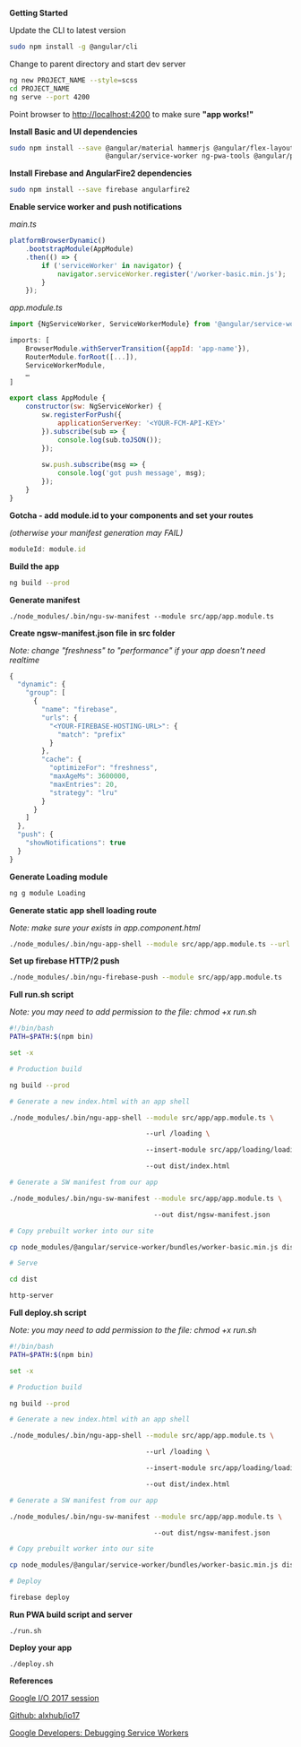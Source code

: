 **Getting Started**

Update the CLI to latest version

```bash
sudo npm install -g @angular/cli
```

Change to parent directory and start dev server

```bash
ng new PROJECT_NAME --style=scss
cd PROJECT_NAME
ng serve --port 4200
```

Point browser to [http://localhost:4200](http://localhost:4200) to make sure **"app works!"**


**Install Basic and UI dependencies**

```bash
sudo npm install --save @angular/material hammerjs @angular/flex-layout rxjs @angular/animations \
                        @angular/service-worker ng-pwa-tools @angular/platform-server
```


**Install Firebase and AngularFire2 dependencies**

```bash
sudo npm install --save firebase angularfire2
```


**Enable service worker and push notifications**

_main.ts_

```javascript
platformBrowserDynamic()
    .bootstrapModule(AppModule)
    .then(() => {
        if ('serviceWorker' in navigator) {
            navigator.serviceWorker.register('/worker-basic.min.js');
        }
    });
```

_app.module.ts_

```javascript
import {NgServiceWorker, ServiceWorkerModule} from '@angular/service-worker';

imports: [
    BrowserModule.withServerTransition({appId: 'app-name'}),
    RouterModule.forRoot([...]),
    ServiceWorkerModule,
    …
]

export class AppModule {
    constructor(sw: NgServiceWorker) {
        sw.registerForPush({
            applicationServerKey: '<YOUR-FCM-API-KEY>'
        }).subscribe(sub => {
            console.log(sub.toJSON());
        });
     
        sw.push.subscribe(msg => {
            console.log('got push message', msg);
        });
    }
}
```


**Gotcha - add module.id to your components and set your routes**

_(otherwise your manifest generation may FAIL)_

```javascript
moduleId: module.id
```


**Build the app**

```bash
ng build --prod
```


**Generate manifest**

```bashh
./node_modules/.bin/ngu-sw-manifest --module src/app/app.module.ts
```


**Create ngsw-manifest.json file in src folder**

_Note: change "freshness" to "performance" if your app doesn't need realtime_

```javascript
{
  "dynamic": {
    "group": [
      {
        "name": "firebase",
        "urls": {
          "<YOUR-FIREBASE-HOSTING-URL>": {
            "match": "prefix"
          }
        },
        "cache": {
          "optimizeFor": "freshness",
          "maxAgeMs": 3600000,
          "maxEntries": 20,
          "strategy": "lru"
        }
      }
    ]
  },
  "push": {
    "showNotifications": true
  }
}
```


**Generate Loading module**

```bash
ng g module Loading
```


**Generate static app shell loading route**

_Note: make sure your <router-outlet></router-outlet> exists in app.component.html_

```bash
./node_modules/.bin/ngu-app-shell --module src/app/app.module.ts --url /loading --insert-module src/app/loading/loading.module.ts
```


**Set up firebase HTTP/2 push**

```bash
./node_modules/.bin/ngu-firebase-push --module src/app/app.module.ts
```


**Full run.sh script**

_Note: you may need to add permission to the file: chmod +x run.sh_

```bash
#!/bin/bash
PATH=$PATH:$(npm bin)

set -x

# Production build

ng build --prod

# Generate a new index.html with an app shell

./node_modules/.bin/ngu-app-shell --module src/app/app.module.ts \

                                  --url /loading \

                                  --insert-module src/app/loading/loading.module.ts \

                                  --out dist/index.html

# Generate a SW manifest from our app

./node_modules/.bin/ngu-sw-manifest --module src/app/app.module.ts \

                                    --out dist/ngsw-manifest.json

# Copy prebuilt worker into our site

cp node_modules/@angular/service-worker/bundles/worker-basic.min.js dist/

# Serve

cd dist

http-server
```


**Full deploy.sh script**

_Note: you may need to add permission to the file: chmod +x run.sh_

```bash
#!/bin/bash
PATH=$PATH:$(npm bin)

set -x

# Production build

ng build --prod

# Generate a new index.html with an app shell

./node_modules/.bin/ngu-app-shell --module src/app/app.module.ts \

                                  --url /loading \

                                  --insert-module src/app/loading/loading.module.ts \

                                  --out dist/index.html

# Generate a SW manifest from our app

./node_modules/.bin/ngu-sw-manifest --module src/app/app.module.ts \

                                    --out dist/ngsw-manifest.json

# Copy prebuilt worker into our site

cp node_modules/@angular/service-worker/bundles/worker-basic.min.js dist/

# Deploy

firebase deploy
```


**Run PWA build script and server**

```
./run.sh
```


**Deploy your app**

```
./deploy.sh
```


**References** 

[Google I/O 2017 session](https://events.google.com/io/schedule/?section=may-18&sid=5bd70da9-c3b6-4b39-85c2-a8fbe140b7f2)

[Github: alxhub/io17](https://goo.gl/LuPq0r)

[Google Developers: Debugging Service Workers](https://goo.gl/i5HePC)

